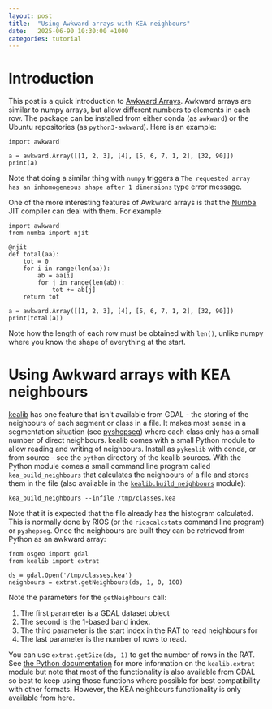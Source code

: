 ```yaml
---
layout: post
title:  "Using Awkward arrays with KEA neighbours"
date:   2025-06-90 10:30:00 +1000
categories: tutorial
---
```


# Introduction

This post is a quick introduction to [Awkward Arrays](https://awkward-array.org). Awkward arrays
are similar to numpy arrays, but allow different numbers to elements in each row. The package can be
installed from either conda (as `awkward`) or the Ubuntu repositories (as `python3-awkward`). Here
is an example:

```
import awkward

a = awkward.Array([[1, 2, 3], [4], [5, 6, 7, 1, 2], [32, 90]])
print(a)

```

Note that doing a similar thing with `numpy` triggers a `The requested array has an inhomogeneous shape after 1 dimensions` 
type error message.

One of the more interesting features of Awkward arrays is that the [Numba](https://numba.pydata.org/) JIT compiler 
can deal with them. For example:

```
import awkward
from numba import njit

@njit
def total(aa):
    tot = 0
    for i in range(len(aa)):
        ab = aa[i]
        for j in range(len(ab)):
            tot += ab[j]
    return tot

a = awkward.Array([[1, 2, 3], [4], [5, 6, 7, 1, 2], [32, 90]])
print(total(a))
```

Note how the length of each row must be obtained with `len()`, unlike numpy where you know the shape of everything
at the start.

# Using Awkward arrays with KEA neighbours

[kealib](https://kealib.org/) has one feature that isn't available from GDAL - the storing of the neighbours
of each segment or class in a file. It makes most sense in a segmentation situation (see [pyshepseg](https://github.com/ubarsc/pyshepseg/))
where each class only has a small number of direct neighbours. kealib comes with a small Python module to allow
reading and writing of neighbours. Install as `pykealib` with conda, or from source - see the `python` directory of
the kealib sources. 
With the Python module comes a small command line program called `kea_build_neighbours` that calculates the neighbours 
of a file and stores them in the file (also available in the [`kealib.build_neighbours`](https://kealib.org/python/kealib/build_neighbours.html)
module):
```
kea_build_neighbours --infile /tmp/classes.kea
```

Note that it is expected that the file already has the histogram calculated. This is normally done by RIOS (or the `rioscalcstats`
command line program) or `pyshepseg`. Once the neighbours are built they can be retrieved from Python as an awkward array:
```
from osgeo import gdal
from kealib import extrat

ds = gdal.Open('/tmp/classes.kea')
neighbours = extrat.getNeighbours(ds, 1, 0, 100)
```

Note the parameters for the `getNeighbours` call: 
  1. The first parameter is a GDAL dataset object
  2. The second is the 1-based band index.
  3. The third parameter is the start index in the RAT to read neighbours for
  4. The last parameter is the number of rows to read. 
  
You can use `extrat.getSize(ds, 1)` to get the number of rows in the RAT. See [the Python documentation](https://kealib.org/python/kealib/extrat.html)
for more information on the `kealib.extrat` module but note that most of the functionality is also available from GDAL so 
best to keep using those functions where possible for best compatibility with other formats. However, the KEA neighbours
functionality is only available from here.
